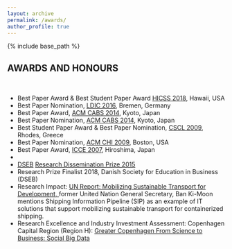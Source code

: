```yaml
---
layout: archive
permalink: /awards/
author_profile: true
---
```



{% include base_path %}


<!-- Section: about -->
<section id="awards" class="home-section text-center parallax-window" data-parallax="scroll">
  <div class="heading-about">
    <div class="container">
      <div class="row">
        <div class="col-lg-8 col-lg-offset-2">
          <div class="wow bounceInDown" data-wow-delay="0.4s">
            <div class="section-heading">
              <h2>AWARDS AND HONOURS</h2>
            </div>
          </div>
        </div>
      </div>
    </div>
  </div>
  <div class="container">
    <div class="row">
      <div class="col-lg-2 col-lg-offset-5"> <br>
      </div>
    </div>
    <div class="row">
      <div class="col-xs-12 col-sm-12 col-md-12">
        <div class="wow bounceInUp" data-wow-delay="0.2s">
          <div class="team">
            <div class="inner">
              <ul class="lists">                
			          <li>Best Paper Award & Best Student Paper Award <a href="http://hicss.hawaii.edu/" target="blank">HICSS 2018</a>, Hawaii, USA</li>
		            <li>Best Paper Nomination, <a href="http://ldic-conference.org/" target="blank">LDIC 2016</a>, Bremen, Germany</li>
                <li>Best Paper Award, <a href="http://cabs.acm.org/2014/" target="blank">ACM CABS 2014</a>, Kyoto, Japan</li>
				        <li>Best Paper Nomination, <a href="http://cabs.acm.org/2014/" target="blank">ACM CABS 2014</a>, Kyoto, Japan</li>
                <li>Best Student Paper Award & Best Paper Nomination, <a href="https://www.isls.org/cscl/2009/" target="blank">CSCL 2009</a>, Rhodes, Greece</li>
                <li>Best Paper Nomination, <a href="http://www.chi2009.org/" target="blank">ACM CHI 2009</a>, Boston, USA</li>
                <li>Best Paper Award, <a href="http://www.apsce.net:8080/icceasp/icce2007/" target="blank">ICCE 2007</a>, Hiroshima, Japan</li>
                <li>&nbsp;</li>
                <li><a href="http://www.dseb.dk/" target="blank">DSEB</a> <a href="http://www.tilmeld.dk/CBSprize2015/dseb-research-dissemination-prize.html" target="blank">Research Dissemination Prize 2015</a></li>
                <li>Research Prize Finalist 2018, Danish Society for Education in Business (DSEB)</li>
                <li>Research Impact:  <a href="https://www.dropbox.com/s/2r5al2re7d1h038/mobilizing-sustainable-transport-for-development-en.pdf?dl=0" target="blank">UN Report: Mobilizing Sustainable Transport for Development, </a>former United Nation General Secretary, Ban Ki-Moon mentions Shipping Information Pipeline (SIP) as an example of IT solutions that support mobilizing sustainable transport for containerized shipping. </li>
                <li>Research Excellence and Industry Investment Assessment: Copenhagen Capital Region (Region H):  <a href="http://www.greatercph.dk/science-to-business/materialer/faktaark" target="blank">Greater Copenhagen From Science to Business: Social Big Data</a></li>
              </ul>
            </div>
          </div>
        </div>
      </div>
    </div>
  </div>
</section>
<!-- /Section: about -->
